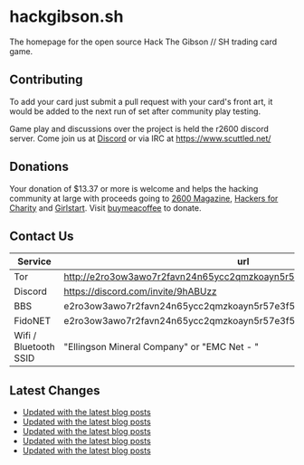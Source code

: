 # hackgibson.sh
The homepage for the open source Hack The Gibson // SH trading card game.


## Contributing

To add your card just submit a pull request with your card's front art, it would be added to the next run of set after community play testing.

Game play and discussions over the project is held the r2600 discord server. Come join us at [Discord](https://discord.com/invite/9hABUzz) or via IRC at https://www.scuttled.net/


## Donations

Your donation of $13.37 or more is welcome and helps the hacking community at large with proceeds going to [2600 Magazine](https://2600.com/), [Hackers for Charity](https://hackersforcharity.org) and [Girlstart](https://girlstart.org).  Visit [buymeacoffee](https://www.buymeacoffee.com/hackgibson.sh) to donate.


## Contact Us

Service | url
-|-
Tor | http://e2ro3ow3awo7r2favn24n65ycc2qmzkoayn5r57e3f56nvjwdcgg32ad.onion
Discord | https://discord.com/invite/9hABUzz
BBS | e2ro3ow3awo7r2favn24n65ycc2qmzkoayn5r57e3f56nvjwdcgg32ad.onion:23
FidoNET | e2ro3ow3awo7r2favn24n65ycc2qmzkoayn5r57e3f56nvjwdcgg32ad.onion:24554
Wifi / Bluetooth SSID | "Ellingson Mineral Company" or "EMC Net - <fidonet address>"

## Latest Changes
<!-- BLOG-POST-LIST:START -->
- [Updated with the latest blog posts](https://github.com/DFW2600/hackgibson.sh/commit/a75c58e9c35725886dc45d58dd9d7a5469742c0f)
- [Updated with the latest blog posts](https://github.com/DFW2600/hackgibson.sh/commit/3cb08848dc6f45197f2fdc55a60ca59f01ac61bb)
- [Updated with the latest blog posts](https://github.com/DFW2600/hackgibson.sh/commit/0bdf35b84e9d6ca124a953bc3fb3048070e4c41f)
- [Updated with the latest blog posts](https://github.com/DFW2600/hackgibson.sh/commit/30f62b1052003f56262c58bd16fa36c015fb2f10)
- [Updated with the latest blog posts](https://github.com/DFW2600/hackgibson.sh/commit/38db97154a8feee5a2ffa60e48735197539b3f84)
<!-- BLOG-POST-LIST:END -->
